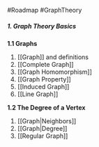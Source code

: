#Roadmap #GraphTheory

##### 1. Graph Theory Basics

**1.1 Graphs**
1. [[Graph]] and definitions
2. [[Complete Graph]]
3. [[Graph Homomorphism]]
4. [[Graph Property]]
5. [[Induced Graph]]
6. [[Line Graph]]

**1.2 The Degree of a Vertex**
1. [[Graph|Neighbors]]
2. [[Graph|Degree]]
3. [[Regular Graph]]